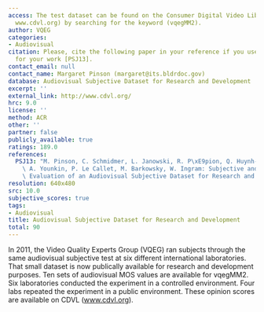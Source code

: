 ```yaml
---
access: The test dataset can be found on the Consumer Digital Video Library (CDVL,
  www.cdvl.org) by searching for the keyword (vqegMM2).
author: VQEG
categories:
- Audiovisual
citation: Please, cite the following paper in your reference if you use this database
  for your work [PSJ13].
contact_email: null
contact_name: Margaret Pinson (margaret@its.bldrdoc.gov)
database: Audiovisual Subjective Dataset for Research and Development
excerpt: ''
external_link: http://www.cdvl.org/
hrc: 9.0
license: ''
method: ACR
other: ''
partner: false
publicly_available: true
ratings: 189.0
references:
  PSJ13: "M. Pinson, C. Schmidmer, L. Janowski, R. P\xE9pion, Q. Huynh-Thu, P. Corriveau,\
    \ A. Younkin, P. Le Callet, M. Barkowsky, W. Ingram: Subjective and Objective\
    \ Evaluation of an Audiovisual Subjective Dataset for Research and Development."
resolution: 640x480
src: 10.0
subjective_scores: true
tags:
- Audiovisual
title: Audiovisual Subjective Dataset for Research and Development
total: 90
---
```


In 2011, the Video Quality Experts Group (VQEG) ran subjects through the same audiovisual subjective test at six different international laboratories. That small dataset is now publically available for research and development purposes. Ten sets of audiovisual MOS values are available for vqegMM2. Six laboratories conducted the experiment in a controlled environment. Four labs repeated the experiment in a public environment. These opinion scores are available on CDVL (www.cdvl.org).